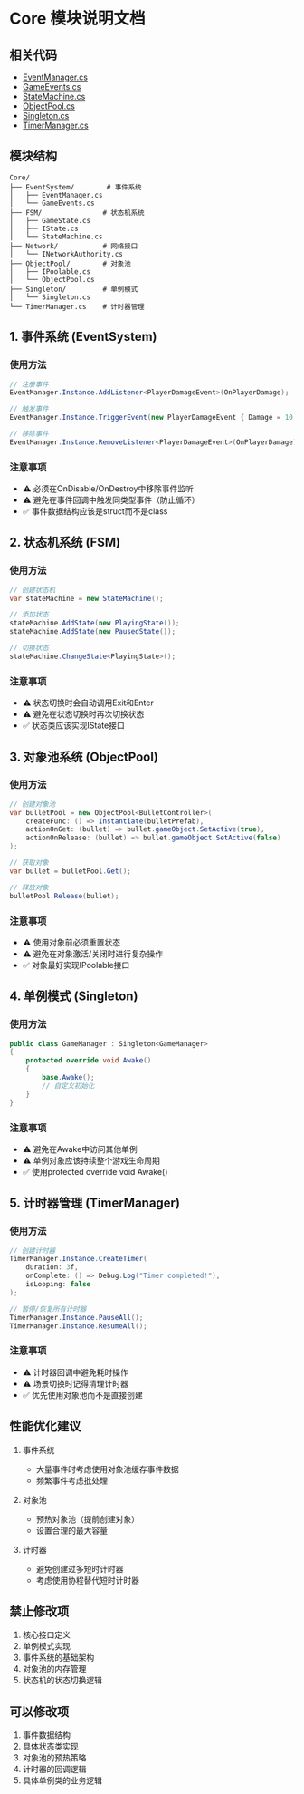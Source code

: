 # Core 模块说明文档

## 相关代码
- [EventManager.cs](https://github.com/shubiandeluoye/shu/blob/my-new-branch/Assets/Project/Scripts/Core/EventSystem/EventManager.cs)
- [GameEvents.cs](https://github.com/shubiandeluoye/shu/blob/my-new-branch/Assets/Project/Scripts/Core/EventSystem/GameEvents.cs)
- [StateMachine.cs](https://github.com/shubiandeluoye/shu/blob/my-new-branch/Assets/Project/Scripts/Core/FSM/StateMachine.cs)
- [ObjectPool.cs](https://github.com/shubiandeluoye/shu/blob/my-new-branch/Assets/Project/Scripts/Core/ObjectPool/ObjectPool.cs)
- [Singleton.cs](https://github.com/shubiandeluoye/shu/blob/my-new-branch/Assets/Project/Scripts/Core/Singleton/Singleton.cs)
- [TimerManager.cs](https://github.com/shubiandeluoye/shu/blob/my-new-branch/Assets/Project/Scripts/Core/TimerManager.cs)

## 模块结构
```
Core/
├── EventSystem/        # 事件系统
│   ├── EventManager.cs
│   └── GameEvents.cs
├── FSM/               # 状态机系统
│   ├── GameState.cs
│   ├── IState.cs
│   └── StateMachine.cs
├── Network/           # 网络接口
│   └── INetworkAuthority.cs
├── ObjectPool/        # 对象池
│   ├── IPoolable.cs
│   └── ObjectPool.cs
├── Singleton/         # 单例模式
│   └── Singleton.cs
└── TimerManager.cs    # 计时器管理
```

## 1. 事件系统 (EventSystem)
### 使用方法
```csharp
// 注册事件
EventManager.Instance.AddListener<PlayerDamageEvent>(OnPlayerDamage);

// 触发事件
EventManager.Instance.TriggerEvent(new PlayerDamageEvent { Damage = 10 });

// 移除事件
EventManager.Instance.RemoveListener<PlayerDamageEvent>(OnPlayerDamage);
```

### 注意事项
- ⚠️ 必须在OnDisable/OnDestroy中移除事件监听
- ⚠️ 避免在事件回调中触发同类型事件（防止循环）
- ✅ 事件数据结构应该是struct而不是class

## 2. 状态机系统 (FSM)
### 使用方法
```csharp
// 创建状态机
var stateMachine = new StateMachine();

// 添加状态
stateMachine.AddState(new PlayingState());
stateMachine.AddState(new PausedState());

// 切换状态
stateMachine.ChangeState<PlayingState>();
```

### 注意事项
- ⚠️ 状态切换时会自动调用Exit和Enter
- ⚠️ 避免在状态切换时再次切换状态
- ✅ 状态类应该实现IState接口

## 3. 对象池系统 (ObjectPool)
### 使用方法
```csharp
// 创建对象池
var bulletPool = new ObjectPool<BulletController>(
    createFunc: () => Instantiate(bulletPrefab),
    actionOnGet: (bullet) => bullet.gameObject.SetActive(true),
    actionOnRelease: (bullet) => bullet.gameObject.SetActive(false)
);

// 获取对象
var bullet = bulletPool.Get();

// 释放对象
bulletPool.Release(bullet);
```

### 注意事项
- ⚠️ 使用对象前必须重置状态
- ⚠️ 避免在对象激活/关闭时进行复杂操作
- ✅ 对象最好实现IPoolable接口

## 4. 单例模式 (Singleton)
### 使用方法
```csharp
public class GameManager : Singleton<GameManager>
{
    protected override void Awake()
    {
        base.Awake();
        // 自定义初始化
    }
}
```

### 注意事项
- ⚠️ 避免在Awake中访问其他单例
- ⚠️ 单例对象应该持续整个游戏生命周期
- ✅ 使用protected override void Awake()

## 5. 计时器管理 (TimerManager)
### 使用方法
```csharp
// 创建计时器
TimerManager.Instance.CreateTimer(
    duration: 3f,
    onComplete: () => Debug.Log("Timer completed!"),
    isLooping: false
);

// 暂停/恢复所有计时器
TimerManager.Instance.PauseAll();
TimerManager.Instance.ResumeAll();
```

### 注意事项
- ⚠️ 计时器回调中避免耗时操作
- ⚠️ 场景切换时记得清理计时器
- ✅ 优先使用对象池而不是直接创建

## 性能优化建议
1. 事件系统
   - 大量事件时考虑使用对象池缓存事件数据
   - 频繁事件考虑批处理

2. 对象池
   - 预热对象池（提前创建对象）
   - 设置合理的最大容量

3. 计时器
   - 避免创建过多短时计时器
   - 考虑使用协程替代短时计时器

## 禁止修改项
1. 核心接口定义
2. 单例模式实现
3. 事件系统的基础架构
4. 对象池的内存管理
5. 状态机的状态切换逻辑

## 可以修改项
1. 事件数据结构
2. 具体状态类实现
3. 对象池的预热策略
4. 计时器的回调逻辑
5. 具体单例类的业务逻辑 